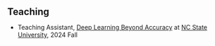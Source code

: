 <h1 id="teaching"></h1>

<h2 style="margin: 60px 0px 10px;">Teaching</h2>

<ul>
  <li>
    Teaching Assistant, <a href="https://engineeringonline.ncsu.edu/online-courses/fall-2023/csc-591-607-deep-learning-beyond-accuracy/">Deep Learning Beyond Accuracy</a> at <a href="https://www.ncsu.edu/">NC State University</a>, 2024 Fall
  </li>
</ul>
